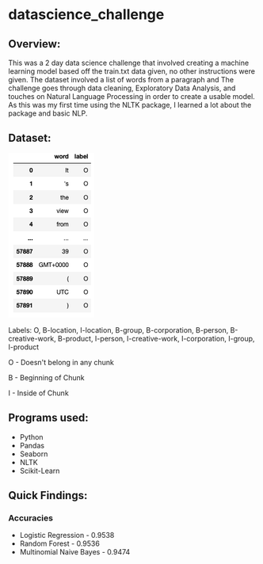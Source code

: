 # datascience_challenge


## Overview:
This was a 2 day data science challenge that involved creating a machine learning model based off the train.txt data given, no other instructions were given. The dataset involved a list of words from a paragraph and The challenge goes through data cleaning, Exploratory Data Analysis, and touches on Natural Language Processing in order to create a usable model. As this was my first time using the NLTK package, I learned a lot about the package and basic NLP. 

## Dataset:
![Given Data](dataset.png "Data")

Labels: O, B-location, I-location, B-group, B-corporation,
        B-person, B-creative-work, B-product, I-person,
        I-creative-work, I-corporation, I-group, I-product
        
O - Doesn't belong in any chunk

B - Beginning of Chunk

I - Inside of Chunk
 


## Programs used:
* Python
* Pandas
* Seaborn
* NLTK
* Scikit-Learn

## Quick Findings:
### Accuracies
* Logistic Regression - 0.9538
* Random Forest - 0.9536
* Multinomial Naive Bayes - 0.9474

###
